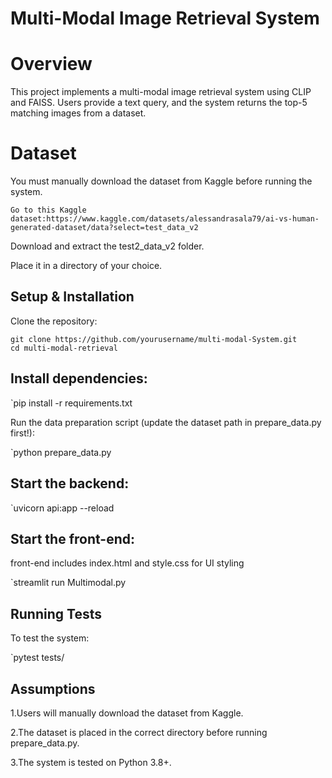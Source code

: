 # Multi-Modal Image Retrieval System

# Overview

This project implements a multi-modal image retrieval system using CLIP and FAISS. Users provide a text query, and the system returns the top-5 matching images from a dataset.

# Dataset

You must manually download the dataset from Kaggle before running the system.

`Go to this Kaggle dataset:https://www.kaggle.com/datasets/alessandrasala79/ai-vs-human-generated-dataset/data?select=test_data_v2`

Download and extract the test2_data_v2 folder.

Place it in a directory of your choice.

## Setup & Installation

Clone the repository:

`git clone https://github.com/yourusername/multi-modal-System.git`
  <br>`cd multi-modal-retrieval`

## Install dependencies:

`pip install -r requirements.txt

Run the data preparation script (update the dataset path in prepare_data.py first!):

`python prepare_data.py

## Start the backend:

`uvicorn api:app --reload

## Start the front-end:
front-end includes index.html and style.css for UI styling

`streamlit run Multimodal.py

## Running Tests

To test the system:

`pytest tests/

## Assumptions

1.Users will manually download the dataset from Kaggle.

2.The dataset is placed in the correct directory before running prepare_data.py.

3.The system is tested on Python 3.8+.



